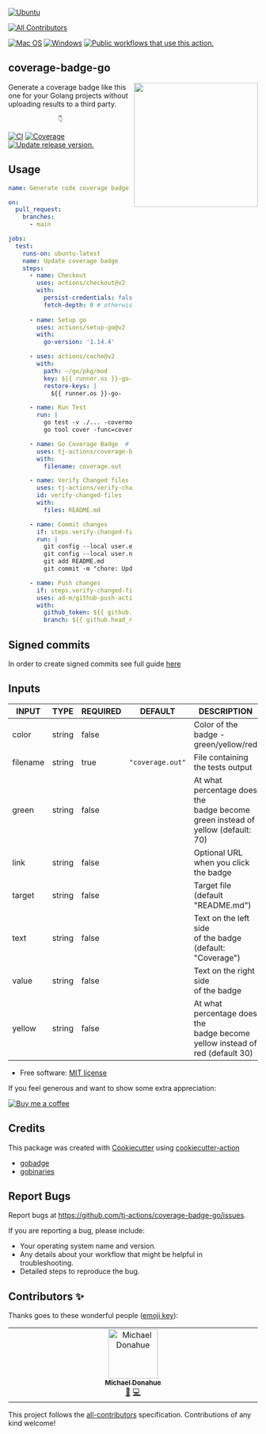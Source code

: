 [![Ubuntu](https://img.shields.io/badge/Ubuntu-E95420?style=for-the-badge\&logo=ubuntu\&logoColor=white)](https://docs.github.com/en/actions/reference/workflow-syntax-for-github-actions#jobsjob_idruns-on)

<!-- ALL-CONTRIBUTORS-BADGE:START - Do not remove or modify this section -->

[![All Contributors](https://img.shields.io/badge/all_contributors-1-orange.svg?style=flat-square)](#contributors-)

<!-- ALL-CONTRIBUTORS-BADGE:END -->

[![Mac OS](https://img.shields.io/badge/mac%20os-000000?style=for-the-badge\&logo=macos\&logoColor=F0F0F0)](https://docs.github.com/en/actions/reference/workflow-syntax-for-github-actions#jobsjob_idruns-on)
[![Windows](https://img.shields.io/badge/Windows-0078D6?style=for-the-badge\&logo=windows\&logoColor=white)](https://docs.github.com/en/actions/reference/workflow-syntax-for-github-actions#jobsjob_idruns-on)
[![Public workflows that use this action.](https://img.shields.io/endpoint?style=for-the-badge\&url=https%3A%2F%2Fused-by.vercel.app%2Fapi%2Fgithub-actions%2Fused-by%3Faction%3Dtj-actions%2Fcoverage-badge-go%26badge%3Dtrue)](https://github.com/search?o=desc\&q=tj-actions+coverage-badge-go+path%3A.github%2Fworkflows+language%3AYAML\&s=\&type=Code)

## coverage-badge-go

<img align="right" width="250px" src="https://user-images.githubusercontent.com/17484350/138557170-d8079b94-a517-4366-ade8-8d473e3f3f1d.jpg">

Generate a coverage badge like this one for your Golang projects without uploading results to a third party.

                  👇

[![CI](https://github.com/tj-actions/coverage-badge-go/workflows/CI/badge.svg)](https://github.com/tj-actions/coverage-badge-go/actions?query=workflow%3ACI)
[![Coverage](https://img.shields.io/badge/Coverage-100.0%25-brightgreen)](https://github.com/tj-actions/coverage-badge-go/actions/workflows/test.yml)
[![Update release version.](https://github.com/tj-actions/coverage-badge-go/workflows/Update%20release%20version./badge.svg)](https://github.com/tj-actions/coverage-badge-go/actions?query=workflow%3A%22Update+release+version.%22)

## Usage

```yaml
name: Generate code coverage badge

on:
  pull_request:
    branches:
      - main

jobs:
  test:
    runs-on: ubuntu-latest
    name: Update coverage badge
    steps:
      - name: Checkout
        uses: actions/checkout@v2
        with:
          persist-credentials: false # otherwise, the token used is the GITHUB_TOKEN, instead of your personal access token.
          fetch-depth: 0 # otherwise, there would be errors pushing refs to the destination repository.
      
      - name: Setup go
        uses: actions/setup-go@v2
        with:
          go-version: '1.14.4'

      - uses: actions/cache@v2
        with:
          path: ~/go/pkg/mod
          key: ${{ runner.os }}-go-${{ hashFiles('**/go.sum') }}
          restore-keys: |
            ${{ runner.os }}-go-

      - name: Run Test
        run: |
          go test -v ./... -covermode=count -coverprofile=coverage.out
          go tool cover -func=coverage.out -o=coverage.out

      - name: Go Coverage Badge  # Pass the `coverage.out` output to this action
        uses: tj-actions/coverage-badge-go@v2
        with:
          filename: coverage.out

      - name: Verify Changed files
        uses: tj-actions/verify-changed-files@v12
        id: verify-changed-files
        with:
          files: README.md

      - name: Commit changes
        if: steps.verify-changed-files.outputs.files_changed == 'true'
        run: |
          git config --local user.email "action@github.com"
          git config --local user.name "GitHub Action"
          git add README.md
          git commit -m "chore: Updated coverage badge."

      - name: Push changes
        if: steps.verify-changed-files.outputs.files_changed == 'true'
        uses: ad-m/github-push-action@master
        with:
          github_token: ${{ github.token }}
          branch: ${{ github.head_ref }}
```

## Signed commits

In order to create signed commits see full guide [here](https://httgp.com/signing-commits-in-github-actions/)

## Inputs

<!-- AUTO-DOC-INPUT:START - Do not remove or modify this section -->

|  INPUT   |  TYPE  | REQUIRED |     DEFAULT      |                                       DESCRIPTION                                       |
|----------|--------|----------|------------------|-----------------------------------------------------------------------------------------|
|  color   | string |  false   |                  |                       Color of the badge - <br>green/yellow/red                         |
| filename | string |   true   | `"coverage.out"` |                            File containing the tests output                             |
|  green   | string |  false   |                  | At what percentage does the <br>badge become green instead of <br>yellow (default: 70)  |
|   link   | string |  false   |                  |                       Optional URL when you click <br>the badge                         |
|  target  | string |  false   |                  |                            Target file (default "README.md")                            |
|   text   | string |  false   |                  |              Text on the left side <br>of the badge (default: "Coverage")               |
|  value   | string |  false   |                  |                        Text on the right side <br>of the badge                          |
|  yellow  | string |  false   |                  |  At what percentage does the <br>badge become yellow instead of <br>red (default 30)    |

<!-- AUTO-DOC-INPUT:END -->

*   Free software: [MIT license](LICENSE)

If you feel generous and want to show some extra appreciation:

[![Buy me a coffee][buymeacoffee-shield]][buymeacoffee]

[buymeacoffee]: https://www.buymeacoffee.com/jackton1

[buymeacoffee-shield]: https://www.buymeacoffee.com/assets/img/custom_images/orange_img.png

## Credits

This package was created with [Cookiecutter](https://github.com/cookiecutter/cookiecutter) using [cookiecutter-action](https://github.com/tj-actions/cookiecutter-action)

*   [gobadge](https://github.com/AlexBeauchemin/gobadge)
*   [gobinaries](https://github.com/tj/gobinaries)

## Report Bugs

Report bugs at https://github.com/tj-actions/coverage-badge-go/issues.

If you are reporting a bug, please include:

*   Your operating system name and version.
*   Any details about your workflow that might be helpful in troubleshooting.
*   Detailed steps to reproduce the bug.

## Contributors ✨

Thanks goes to these wonderful people ([emoji key](https://allcontributors.org/docs/en/emoji-key)):

<!-- ALL-CONTRIBUTORS-LIST:START - Do not remove or modify this section -->

<!-- prettier-ignore-start -->

<!-- markdownlint-disable -->

<table>
  <tbody>
    <tr>
      <td align="center" valign="top" width="14.28%"><a href="https://github.com/mdonahue-godaddy"><img src="https://avatars.githubusercontent.com/u/81647737?v=4?s=100" width="100px;" alt="Michael Donahue"/><br /><sub><b>Michael Donahue</b></sub></a><br /><a href="https://github.com/tj-actions/coverage-badge-go/issues?q=author%3Amdonahue-godaddy" title="Bug reports">🐛</a> <a href="https://github.com/tj-actions/coverage-badge-go/commits?author=mdonahue-godaddy" title="Code">💻</a></td>
    </tr>
  </tbody>
</table>

<!-- markdownlint-restore -->

<!-- prettier-ignore-end -->

<!-- ALL-CONTRIBUTORS-LIST:END -->

This project follows the [all-contributors](https://github.com/all-contributors/all-contributors) specification. Contributions of any kind welcome!
